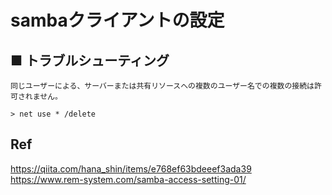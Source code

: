 # sambaクライアントの設定
## ■ トラブルシューティング
```
同じユーザーによる、サーバーまたは共有リソースへの複数のユーザー名での複数の接続は許可されません。
```
```
> net use * /delete
```
## Ref
https://qiita.com/hana_shin/items/e768ef63bdeeef3ada39  
https://www.rem-system.com/samba-access-setting-01/
